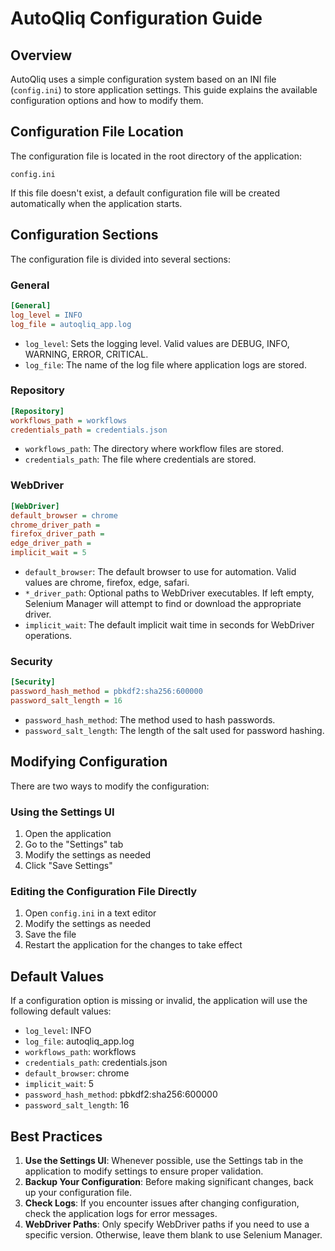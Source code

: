 # AutoQliq Configuration Guide

## Overview

AutoQliq uses a simple configuration system based on an INI file (`config.ini`) to store application settings. This guide explains the available configuration options and how to modify them.

## Configuration File Location

The configuration file is located in the root directory of the application:

```
config.ini
```

If this file doesn't exist, a default configuration file will be created automatically when the application starts.

## Configuration Sections

The configuration file is divided into several sections:

### General

```ini
[General]
log_level = INFO
log_file = autoqliq_app.log
```

- `log_level`: Sets the logging level. Valid values are DEBUG, INFO, WARNING, ERROR, CRITICAL.
- `log_file`: The name of the log file where application logs are stored.

### Repository

```ini
[Repository]
workflows_path = workflows
credentials_path = credentials.json
```

- `workflows_path`: The directory where workflow files are stored.
- `credentials_path`: The file where credentials are stored.

### WebDriver

```ini
[WebDriver]
default_browser = chrome
chrome_driver_path = 
firefox_driver_path = 
edge_driver_path = 
implicit_wait = 5
```

- `default_browser`: The default browser to use for automation. Valid values are chrome, firefox, edge, safari.
- `*_driver_path`: Optional paths to WebDriver executables. If left empty, Selenium Manager will attempt to find or download the appropriate driver.
- `implicit_wait`: The default implicit wait time in seconds for WebDriver operations.

### Security

```ini
[Security]
password_hash_method = pbkdf2:sha256:600000
password_salt_length = 16
```

- `password_hash_method`: The method used to hash passwords.
- `password_salt_length`: The length of the salt used for password hashing.

## Modifying Configuration

There are two ways to modify the configuration:

### Using the Settings UI

1. Open the application
2. Go to the "Settings" tab
3. Modify the settings as needed
4. Click "Save Settings"

### Editing the Configuration File Directly

1. Open `config.ini` in a text editor
2. Modify the settings as needed
3. Save the file
4. Restart the application for the changes to take effect

## Default Values

If a configuration option is missing or invalid, the application will use the following default values:

- `log_level`: INFO
- `log_file`: autoqliq_app.log
- `workflows_path`: workflows
- `credentials_path`: credentials.json
- `default_browser`: chrome
- `implicit_wait`: 5
- `password_hash_method`: pbkdf2:sha256:600000
- `password_salt_length`: 16

## Best Practices

1. **Use the Settings UI**: Whenever possible, use the Settings tab in the application to modify settings to ensure proper validation.
2. **Backup Your Configuration**: Before making significant changes, back up your configuration file.
3. **Check Logs**: If you encounter issues after changing configuration, check the application logs for error messages.
4. **WebDriver Paths**: Only specify WebDriver paths if you need to use a specific version. Otherwise, leave them blank to use Selenium Manager.
